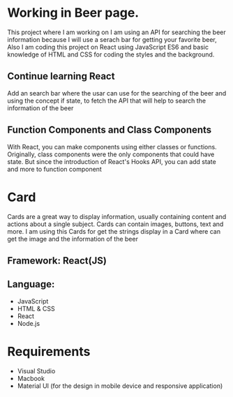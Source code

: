# Working in Beer page.
This project where I am working on I am using an API for searching the beer information because I will use a serach bar for getting your favorite beer, Also I am coding this project on React using JavaScript ES6 and basic knowledge of HTML and CSS for coding the styles and the background.

## Continue learning React 
Add an search bar where the usar can use for the searching of the beer and using the concept if state, to fetch the API that will help to search the information of the beer

## Function Components and Class Components
With React, you can make components using either classes or functions. Originally, class components were the only components that could have state. But since the introduction of React's Hooks API, you can add state and more to function component

# Card

Cards are a great way to display information, usually containing content and actions about a single subject. Cards can contain images, buttons, text and more.
I am using this Cards for get the strings display in a Card where can get the image and the information of the beer


## Framework: React(JS)

## Language: 
* JavaScript
* HTML & CSS
* React
* Node.js

# Requirements
* Visual Studio
* Macbook
* Material UI (for the design in mobile device and responsive application)
